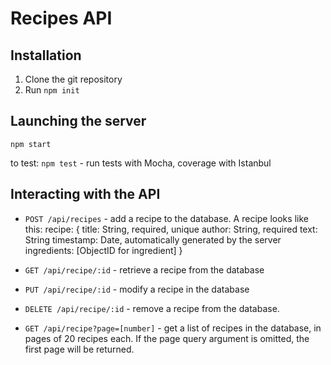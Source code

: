 # Recipes API

## Installation

1. Clone the git repository
2. Run `npm init`

## Launching the server

`npm start`

to test: `npm test` - run tests with Mocha, coverage with Istanbul

## Interacting with the API

* `POST /api/recipes` - add a recipe to the database. A recipe looks like this:
    recipe: {
      title: String, required, unique
      author: String, required
      text: String
      timestamp: Date, automatically generated by the server
      ingredients: [ObjectID for ingredient]
    }

* `GET /api/recipe/:id` - retrieve a recipe from the database
* `PUT /api/recipe/:id` - modify a recipe in the database
* `DELETE /api/recipe/:id` - remove a recipe from the database.
* `GET /api/recipe?page=[number]` - get a list of recipes in the database, in pages of 20 recipes each. If the page query argument is omitted, the first page will be returned.
